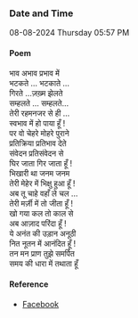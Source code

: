 ### Date and Time

08-08-2024 Thursday 05:57 PM

#### Poem

भाव अभाव प्रभाव में  <br />
भटकते ... भटकाते ... <br />
गिरते ...ज़ख़्म झेलते  <br />
सम्हलते ... सम्हलते... <br />
तेरी रहमनजर से ही ... <br />
स्वभाव में हो पाया हूँ ! <br />
पर वो चेहरे मोहरे पुराने  <br />
प्रतिक्रिया प्रतिभाव देते  <br />
संवेदन प्रतिसंवेदन से  <br />
घिर जाता गिर जाता हूँ ! <br />
भिखारी था जनम जनम  <br />
तेरी मेहेर में भिक्षु हुआ हूँ ! <br />
अब तू चाहे वहाँ ले चल ... <br />
तेरी मर्ज़ी में तो जीता हूँ ! <br />
खो गया कल तो काल से  <br />
अब आज़ाद परिंदा हूँ ! <br />
ये अनंत की उड़ान अनूठी  <br />
नित नूतन में आनंदित हूँ ! <br />
तन मन प्राण तुझे समर्पित  <br />
समय की धारा में तथाता हूँ

#### Reference

* [Facebook](https://www.facebook.com/share/v/evn5jmX4xkiLDVXr/?mibextid=qi2Omg)
